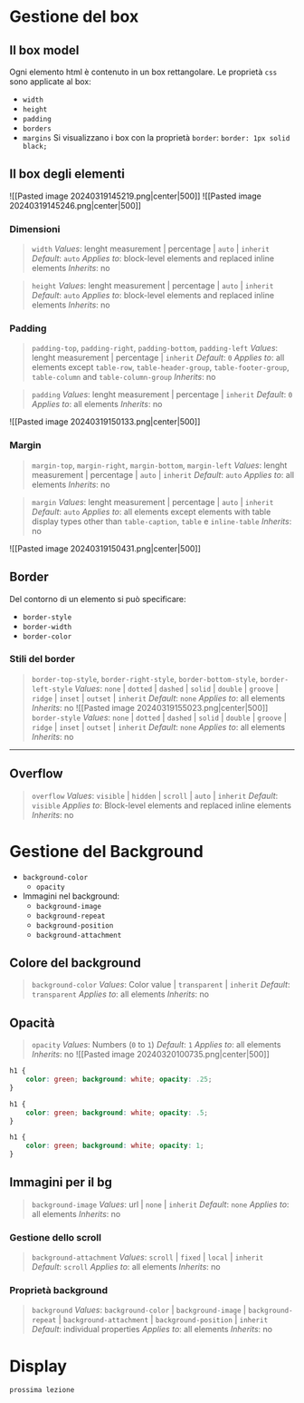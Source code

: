# Gestione del box
## Il box model
Ogni elemento html è contenuto in un box rettangolare. Le proprietà `css` sono applicate al box:
- `width`
- `height`
- `padding`
- `borders`
- `margins`
Si visualizzano i box con la proprietà `border`:
`border: 1px solid black;`
## Il box degli elementi
![[Pasted image 20240319145219.png|center|500]]
![[Pasted image 20240319145246.png|center|500]]
### Dimensioni
>`width`
>*Values*: lenght measurement | percentage | `auto` | `inherit`
>*Default*: `auto`
>*Applies to*: block-level elements and replaced inline elements 
>*Inherits*: no

>`height`
>*Values*: lenght measurement | percentage | `auto` | `inherit`
>*Default*: `auto`
>*Applies to*: block-level elements and replaced inline elements 
>*Inherits*: no

### Padding
>`padding-top`, `padding-right`, `padding-bottom`, `padding-left`
>*Values*: lenght measurement | percentage | `inherit`
>*Default*: `0`
>*Applies to*: all elements except `table-row`, `table-header-group`, `table-footer-group`, `table-column` and `table-column-group`
>*Inherits*: no

>`padding`
>*Values*: lenght measurement | percentage | `inherit`
>*Default*: `0`
>*Applies to*: all elements 
>*Inherits*: no

![[Pasted image 20240319150133.png|center|500]]
### Margin
>`margin-top`, `margin-right`, `margin-bottom`, `margin-left`
>*Values*: lenght measurement | percentage |  `auto` | `inherit`
>*Default*: `auto`
>*Applies to*: all elements 
>*Inherits*: no

>`margin`
>*Values*: lenght measurement | percentage | `auto` | `inherit`
>*Default*: `auto`
>*Applies to*: all elements except elements with table display types other than `table-caption`, `table` e `inline-table` 
>*Inherits*: no

![[Pasted image 20240319150431.png|center|500]]
## Border
Del contorno di un elemento si può specificare:
- `border-style`
- `border-width`
- `border-color`
### Stili del border
>`border-top-style`, `border-right-style`, `border-bottom-style`, `border-left-style`
>*Values*: `none`  | `dotted` | `dashed` | `solid` | `double` | `groove` | `ridge` | `inset` | `outset` | `inherit`
>*Default*: `none`
>*Applies to*: all elements 
>*Inherits*: no
![[Pasted image 20240319155023.png|center|500]]
>`border-style`
>*Values*: `none` | `dotted` | `dashed` | `solid` | `double` | `groove` | `ridge` | `inset` | `outset` | `inherit` 
>*Default*: `none`
>*Applies to*: all elements
>*Inherits*: no

----
## Overflow
>`overflow`
>*Values*: `visible` | `hidden` | `scroll` | `auto` | `inherit` 
>*Default*: `visible`
>*Applies to*: Block-level elements and replaced inline elements
>*Inherits*: no

# Gestione del Background
- `background-color`
	- `opacity`
- Immagini nel background:
	- `background-image`
	- `background-repeat`
	- `background-position`
	- `background-attachment`
## Colore del background
>`background-color`
>*Values*: Color value | `transparent` | `inherit` 
>*Default*: `transparent`
>*Applies to*: all elements
>*Inherits*: no
## Opacità
>`opacity`
>*Values*: Numbers (`0` to `1`) 
>*Default*: `1`
>*Applies to*: all elements
>*Inherits*: no
![[Pasted image 20240320100735.png|center|500]]

```CSS
h1 {
	color: green; background: white; opacity: .25;
}

h1 {
	color: green; background: white; opacity: .5;
}

h1 {
	color: green; background: white; opacity: 1;
}
```

## Immagini per il bg
>`background-image`
>*Values*: url | `none` | `inherit` 
>*Default*: `none`
>*Applies to*: all elements
>*Inherits*: no

### Gestione dello scroll
>`background-attachment`
>*Values*: `scroll` | `fixed` | `local` | `inherit` 
>*Default*: `scroll`
>*Applies to*: all elements
>*Inherits*: no

### Proprietà background
>`background`
>*Values*: `background-color` | `background-image` | `background-repeat` | `background-attachment` | `background-position` | `inherit` 
>*Default*: individual properties
>*Applies to*: all elements
>*Inherits*: no

# Display
	prossima lezione